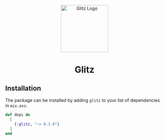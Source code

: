 <p align="center">
  <a href="https://github.com/usama-asfar/glitz" rel="noopener" target="_blank"><img width="150" src="https://repository-images.githubusercontent.com/344057438/b54d1f80-7d9d-11eb-97c9-e17fca7e93b2" alt="Glitz Logo"></a></p>
</p>

<h1 align="center">Glitz</h1>

## Installation

The package can be installed by adding `glitz` to your list of dependencies in `mix.exs`:

```elixir
def deps do
  [
    {:glitz, "~> 0.1.0"}
  ]
end
```
